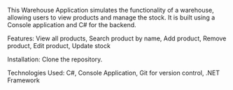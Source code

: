 This Warehouse Application simulates the functionality of a warehouse, allowing users to view products and manage the stock. It is built using a Console application and C# for the backend.

Features:
View all products, Search product by name, Add product, Remove product, Edit product, Update stock

Installation:
Clone the repository.

Technologies Used:
C#, Console Application, Git for version control, .NET Framework
